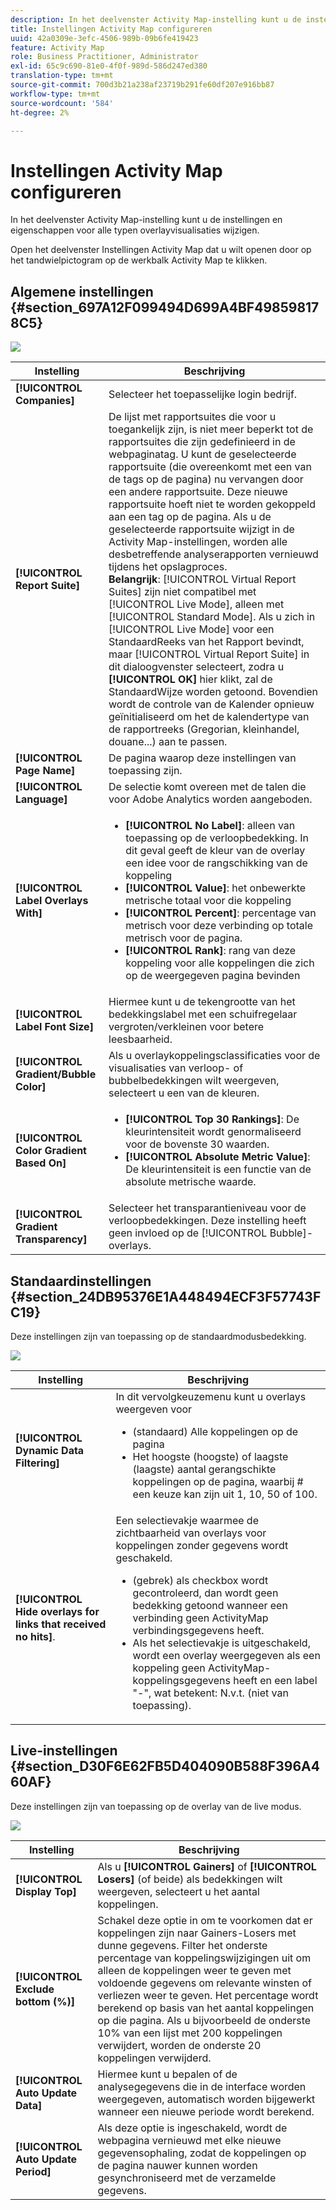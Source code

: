 ```yaml
---
description: In het deelvenster Activity Map-instelling kunt u de instellingen en eigenschappen voor alle typen overlayvisualisaties wijzigen.
title: Instellingen Activity Map configureren
uuid: 42a0309e-3efc-4506-989b-09b6fe419423
feature: Activity Map
role: Business Practitioner, Administrator
exl-id: 65c9c690-81e0-4f0f-989d-586d247ed380
translation-type: tm+mt
source-git-commit: 700d3b21a238af23719b291fe60df207e916bb87
workflow-type: tm+mt
source-wordcount: '584'
ht-degree: 2%

---
```


# Instellingen Activity Map configureren

In het deelvenster Activity Map-instelling kunt u de instellingen en eigenschappen voor alle typen overlayvisualisaties wijzigen.

Open het deelvenster Instellingen Activity Map dat u wilt openen door op het tandwielpictogram op de werkbalk Activity Map te klikken.

## Algemene instellingen {#section_697A12F099494D699A4BF498598178C5}

![](assets/settings_other.png)

| Instelling | Beschrijving |
| --- | --- |
| **[!UICONTROL Companies]** | Selecteer het toepasselijke login bedrijf. |
| **[!UICONTROL Report Suite]** | De lijst met rapportsuites die voor u toegankelijk zijn, is niet meer beperkt tot de rapportsuites die zijn gedefinieerd in de webpaginatag. U kunt de geselecteerde rapportsuite (die overeenkomt met een van de tags op de pagina) nu vervangen door een andere rapportsuite. Deze nieuwe rapportsuite hoeft niet te worden gekoppeld aan een tag op de pagina. Als u de geselecteerde rapportsuite wijzigt in de Activity Map-instellingen, worden alle desbetreffende analyserapporten vernieuwd tijdens het opslagproces.<br>**Belangrijk**:  [!UICONTROL Virtual Report Suites] zijn niet compatibel met  [!UICONTROL Live Mode], alleen met  [!UICONTROL Standard Mode]. Als u zich in [!UICONTROL Live Mode] voor een StandaardReeks van het Rapport bevindt, maar [!UICONTROL Virtual Report Suite] in dit dialoogvenster selecteert, zodra u **[!UICONTROL OK]** hier klikt, zal de StandaardWijze worden getoond. Bovendien wordt de controle van de Kalender opnieuw geïnitialiseerd om het de kalendertype van de rapportreeks (Gregorian, kleinhandel, douane...) aan te passen. |
| **[!UICONTROL Page Name]** | De pagina waarop deze instellingen van toepassing zijn. |
| **[!UICONTROL Language]** | De selectie komt overeen met de talen die voor Adobe Analytics worden aangeboden. |
| **[!UICONTROL Label Overlays With]** | <ul><li>**[!UICONTROL No Label]**: alleen van toepassing op de verloopbedekking. In dit geval geeft de kleur van de overlay een idee voor de rangschikking van de koppeling</li><li>**[!UICONTROL Value]**: het onbewerkte metrische totaal voor die koppeling</li><li>**[!UICONTROL Percent]**: percentage van metrisch voor deze verbinding op totale metrisch voor de pagina.</li><li>**[!UICONTROL Rank]**: rang van deze koppeling voor alle koppelingen die zich op de weergegeven pagina bevinden</li></ul> |
| **[!UICONTROL Label Font Size]** | Hiermee kunt u de tekengrootte van het bedekkingslabel met een schuifregelaar vergroten/verkleinen voor betere leesbaarheid. |
| **[!UICONTROL Gradient/Bubble Color]** | Als u overlaykoppelingsclassificaties voor de visualisaties van verloop- of bubbelbedekkingen wilt weergeven, selecteert u een van de kleuren. |
| **[!UICONTROL Color Gradient Based On]** | <ul><li>**[!UICONTROL Top 30 Rankings]**: De kleurintensiteit wordt genormaliseerd voor de bovenste 30 waarden.</li><li>**[!UICONTROL Absolute Metric Value]**: De kleurintensiteit is een functie van de absolute metrische waarde.</li></ul> |
| **[!UICONTROL Gradient Transparency]** | Selecteer het transparantieniveau voor de verloopbedekkingen. Deze instelling heeft geen invloed op de [!UICONTROL Bubble]-overlays. |

## Standaardinstellingen {#section_24DB95376E1A448494ECF3F57743FC19}

Deze instellingen zijn van toepassing op de standaardmodusbedekking.

![](assets/settings_standard.png)

| Instelling | Beschrijving |
| --- | --- |
| **[!UICONTROL Dynamic Data Filtering]** | In dit vervolgkeuzemenu kunt u overlays weergeven voor<ul><li>(standaard) Alle koppelingen op de pagina</li><li>Het hoogste (hoogste) of laagste (laagste) aantal gerangschikte koppelingen op de pagina, waarbij # een keuze kan zijn uit 1, 10, 50 of 100.</li></ul> |
| **[!UICONTROL Hide overlays for links that received no hits]**. | Een selectievakje waarmee de zichtbaarheid van overlays voor koppelingen zonder gegevens wordt geschakeld.<ul><li>(gebrek) als checkbox wordt gecontroleerd, dan wordt geen bedekking getoond wanneer een verbinding geen ActivityMap verbindingsgegevens heeft.</li><li>Als het selectievakje is uitgeschakeld, wordt een overlay weergegeven als een koppeling geen ActivityMap-koppelingsgegevens heeft en een label &quot;-&quot;, wat betekent: N.v.t. (niet van toepassing). |

## Live-instellingen {#section_D30F6E62FB5D404090B588F396A460AF}

Deze instellingen zijn van toepassing op de overlay van de live modus.

![](assets/settings_live.png)

| Instelling | Beschrijving |
|---|---|
| **[!UICONTROL Display Top]** | Als u **[!UICONTROL Gainers]** of **[!UICONTROL Losers]** (of beide) als bedekkingen wilt weergeven, selecteert u het aantal koppelingen. |
| **[!UICONTROL Exclude bottom (%)]** | Schakel deze optie in om te voorkomen dat er koppelingen zijn naar Gainers-Losers met dunne gegevens. Filter het onderste percentage van koppelingswijzigingen uit om alleen de koppelingen weer te geven met voldoende gegevens om relevante winsten of verliezen weer te geven. Het percentage wordt berekend op basis van het aantal koppelingen op die pagina. Als u bijvoorbeeld de onderste 10% van een lijst met 200 koppelingen verwijdert, worden de onderste 20 koppelingen verwijderd. |
| **[!UICONTROL Auto Update Data]** | Hiermee kunt u bepalen of de analysegegevens die in de interface worden weergegeven, automatisch worden bijgewerkt wanneer een nieuwe periode wordt berekend. |
| **[!UICONTROL Auto Update Period]** | Als deze optie is ingeschakeld, wordt de webpagina vernieuwd met elke nieuwe gegevensophaling, zodat de koppelingen op de pagina nauwer kunnen worden gesynchroniseerd met de verzamelde gegevens. |
